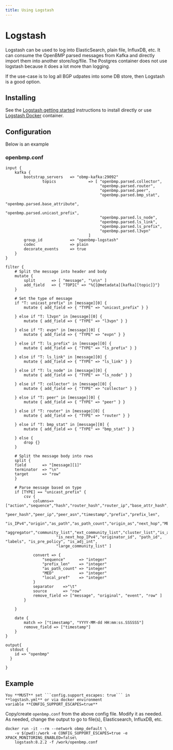 ```yaml
---
title: Using Logstash
---
```


# Logstash
Logstash can be used to log into ElasticSearch, plain file, InfluxDB, etc.  It can consume the 
OpenBMP parsed messages from Kafka and directly import them into another store/log/file.  The Postgres
container does not use logstash because it does a lot more than logging.  

If the use-case is to log all BGP udpates into some DB store, then Logstash is a good option.

## Installing
See the [Logstash getting started](https://www.elastic.co/guide/en/logstash/current/getting-started-with-logstash.html) instructions
to install directly or use [Logstash Docker](https://hub.docker.com/_/logstash) container.   

   
## Configuration
Below is an example

### openbmp.conf
```
input {
	kafka {
		bootstrap_servers   => "obmp-kafka:29092"
                topics              => [ "openbmp.parsed.collector",
                                         "openbmp.parsed.router",
                                         "openbmp.parsed.peer",
                                         "openbmp.parsed.bmp_stat",
                                         "openbmp.parsed.base_attribute",
                                         "openbmp.parsed.unicast_prefix",
                                         "openbmp.parsed.ls_node",
                                         "openbmp.parsed.ls_link",
                                         "openbmp.parsed.ls_prefix",
                                         "openbmp.parsed.l3vpn"
                                    ]
		group_id            => "openbmp-logstash"
		codec               => plain
		decorate_events     => true
	}
}

filter {
    # Split the message into header and body
    mutate {
        split       => [ "message", "\n\n" ]
        add_field   => { "TOPIC" => "%{[@metadata][kafka][topic]}"}
    }

    # Set the type of message
    if "T: unicast_prefix" in [message][0] {
        mutate { add_field => { "TYPE" => "unicast_prefix" } }

    } else if "T: l3vpn" in [message][0] {
        mutate { add_field => { "TYPE" => "l3vpn" } }

    } else if "T: evpn" in [message][0] {
        mutate { add_field => { "TYPE" => "evpn" } }

    } else if "T: ls_prefix" in [message][0] {
        mutate { add_field => { "TYPE" => "ls_prefix" } }

    } else if "T: ls_link" in [message][0] {
        mutate { add_field => { "TYPE" => "ls_link" } }

    } else if "T: ls_node" in [message][0] {
        mutate { add_field => { "TYPE" => "ls_node" } }

    } else if "T: collector" in [message][0] {
        mutate { add_field => { "TYPE" => "collector" } }

    } else if "T: peer" in [message][0] {
        mutate { add_field => { "TYPE" => "peer" } }

    } else if "T: router" in [message][0] {
        mutate { add_field => { "TYPE" => "router" } }

    } else if "T: bmp_stat" in [message][0] {
        mutate { add_field => { "TYPE" => "bmp_stat" } }

    } else {
        drop {}
    }

    # Split the message body into rows
    split {
	field       => "[message][1]"
	terminator  => "\n"
	target      => "row"
    }

    # Parse message based on type
    if [TYPE] == "unicast_prefix" {
        csv {
            columns=>["action","sequence","hash","router_hash","router_ip","base_attr_hash",
                      "peer_hash","peer_ip","peer_asn","timestamp","prefix","prefix_len",
                      "is_IPv4","origin","as_path","as_path_count","origin_as","next_hop","MED","local_pref",
                      "aggregator","community_list","ext_community_list","cluster_list","is_atomic_agg",
                      "is_next_hop_IPv4","originator_id", "path_id", "labels", "is_pre_policy", "is_adj_int",
                      "large_community_list" ]
    
            convert => {
                "sequence"      => "integer"
                "prefix_len"    => "integer"
                "as_path_count" => "integer"
                "MED"           => "integer"
                "local_pref"    => "integer"
            }
            separator    =>"\t"
            source       => "row"
            remove_field => ["message", "original", "event", "row" ]
        }
        
    }

    date {
	    match => ["timestamp", "YYYY-MM-dd HH:mm:ss.SSSSSS"]
	    remove_field => ["timestamp"]
    }
}

output{
  stdout {
    id => "openbmp"
  }

}
```


## Example
```important
You **MUST** set ```config.support_escapes: true``` in **logstash.yml** or via docker environment
variable **CONFIG_SUPPORT_ESCAPES=true**
```

Copy/create ```openbmp.conf``` from the above config file. Modify it as needed.  As needed, change the
output to go to file(s), Elasticsearch, InfluxDB, etc.

```
docker run -it --rm --network obmp_default \
    -v $(pwd):/work -e CONFIG_SUPPORT_ESCAPES=true -e XPACK_MONITORING_ENABLED=false\
    logstash:8.2.2 -f /work/openbmp.conf
```
